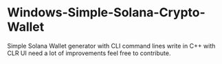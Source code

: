 # Windows-Simple-Solana-Crypto-Wallet
Simple Solana Wallet generator with CLI command lines write in C++ with CLR UI need a lot of improvements feel free to contribute.
